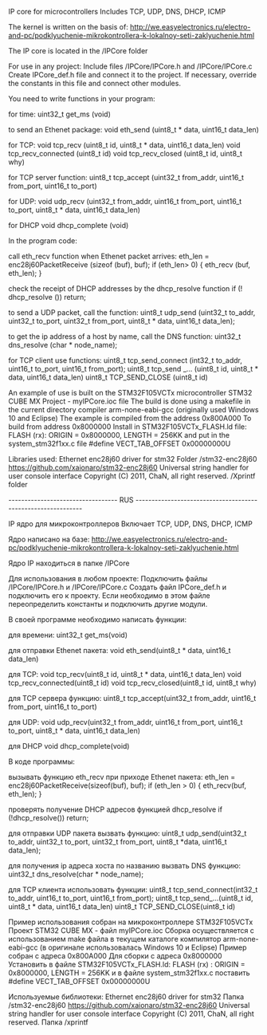 IP core for microcontrollers
Includes TCP, UDP, DNS, DHCP, ICMP

The kernel is written on the basis of:
http://we.easyelectronics.ru/electro-and-pc/podklyuchenie-mikrokontrollera-k-lokalnoy-seti-zaklyuchenie.html


The IP core is located in the /IPCore folder

For use in any project:
Include files /IPCore/IPCore.h and /IPCore/IPCore.c
Create IPCore_def.h file and connect it to the project.
If necessary, override the constants in this file and connect other modules.

You need to write functions in your program:

for time:
uint32_t get_ms (void)

to send an Ethenet package:
void eth_send (uint8_t * data, uint16_t data_len)

for TCP:
void tcp_recv (uint8_t id, uint8_t * data, uint16_t data_len)
void tcp_recv_connected (uint8_t id)
void tcp_recv_closed (uint8_t id, uint8_t why)

for TCP server function:
uint8_t tcp_accept (uint32_t from_addr, uint16_t from_port, uint16_t to_port)

for UDP:
void udp_recv (uint32_t from_addr, uint16_t from_port, uint16_t to_port, uint8_t * data, uint16_t data_len)

for DHCP
void dhcp_complete (void)


In the program code:

call eth_recv function when Ethenet packet arrives:
eth_len = enc28j60PacketReceive (sizeof (buf), buf);
if (eth_len> 0) {
eth_recv (buf, eth_len);
}

check the receipt of DHCP addresses by the dhcp_resolve function
if (! dhcp_resolve ()) return;

to send a UDP packet, call the function:
uint8_t udp_send (uint32_t to_addr, uint32_t to_port, uint32_t from_port, uint8_t * data, uint16_t data_len);

to get the ip address of a host by name, call the DNS function:
uint32_t dns_resolve (char * node_name);

for TCP client use functions:
uint8_t tcp_send_connect (int32_t to_addr, uint16_t to_port, uint16_t from_port);
uint8_t tcp_send _... (uint8_t id, uint8_t * data, uint16_t data_len)
uint8_t TCP_SEND_CLOSE (uint8_t id)




An example of use is built on the STM32F105VCTx microcontroller
STM32 CUBE MX Project - myIPCore.ioc file
The build is done using a makefile in the current directory
compiler arm-none-eabi-gcc
(originally used Windows 10 and Eclipse)
The example is compiled from the address 0x800A000
To build from address 0x8000000
Install in STM32F105VCTx_FLASH.ld file:
FLASH (rx): ORIGIN = 0x8000000, LENGTH = 256KK
and put in the system_stm32f1xx.c file
#define VECT_TAB_OFFSET 0x00000000U

Libraries used:
Ethernet enc28j60 driver for stm32
Folder /stm32-enc28j60 https://github.com/xaionaro/stm32-enc28j60
Universal string handler for user console interface Copyright (C) 2011, ChaN, all right reserved.
/Xprintf folder



---------------------------------- RUS -------------------------------------------------------------

IP ядро для микроконтроллеров
Включает TCP, UDP, DNS, DHCP, ICMP

Ядро написано на базе:
http://we.easyelectronics.ru/electro-and-pc/podklyuchenie-mikrokontrollera-k-lokalnoy-seti-zaklyuchenie.html 


Ядро IP находиться в папке /IPCore

Для использования в любом проекте:
Подключить файлы /IPCore/IPCore.h и /IPCore/IPCore.с
Создать файл IPCore_def.h и подключить его к проекту. 
Если необходимо в этом файле переопределить константы и подключить другие модули.

В своей программе необходимо написать функции:

для времени:
uint32_t get_ms(void)

для отправки Ethenet пакета:
void eth_send(uint8_t * data, uint16_t data_len)

для TCP:
void tcp_recv(uint8_t id, uint8_t * data, uint16_t data_len)
void tcp_recv_connected(uint8_t id)
void tcp_recv_closed(uint8_t id, uint8_t why)

для TCP сервера функцию:
uint8_t tcp_accept(uint32_t from_addr, uint16_t from_port, uint16_t to_port)

для UDP:
void udp_recv(uint32_t from_addr, uint16_t from_port, uint16_t to_port, uint8_t * data, uint16_t data_len)

для DHCP
void dhcp_complete(void)


В коде программы:

вызывать функцию eth_recv при приходе Ethenet пакета:
eth_len = enc28j60PacketReceive(sizeof(buf), buf);
if (eth_len > 0) {
	eth_recv(buf, eth_len);
}

проверять получение DHCP адресов функцией dhcp_resolve
if (!dhcp_resolve()) return;

для отправки UDP пакета вызвать функцию: 
uint8_t udp_send(uint32_t to_addr, uint32_t to_port, uint32_t from_port, uint8_t *data, uint16_t data_len);

для получения ip адреса хоста по названию вызвать DNS функцию:
uint32_t dns_resolve(char * node_name);

для TCP клиента использовать функции:
uint8_t tcp_send_connect(int32_t to_addr, uint16_t to_port, uint16_t from_port);
uint8_t tcp_send_...(uint8_t id, uint8_t * data, uint16_t data_len)
uint8_t TCP_SEND_CLOSE(uint8_t id)




Пример использования собран на микроконтроллере STM32F105VCTx
Проект STM32 CUBE MX - файл myIPCore.ioc
Сборка осуществляется с использованием make файла в текущем каталоге
компилятор arm-none-eabi-gcc
(в оригинале использовалась Windows 10 и Eclipse)
Пример собран с адреса 0x800A000
Для сборки с адреса 0x8000000
Установить в файле STM32F105VCTx_FLASH.ld: 
FLASH (rx)      : ORIGIN = 0x8000000, LENGTH = 256KK 
и в файле system_stm32f1xx.c поставить 
#define VECT_TAB_OFFSET  0x00000000U 

Используемые библиотеки:
Ethernet enc28j60 driver for stm32
Папка /stm32-enc28j60 https://github.com/xaionaro/stm32-enc28j60
Universal string handler for user console interface Copyright (C) 2011, ChaN, all right reserved.
Папка /xprintf 




